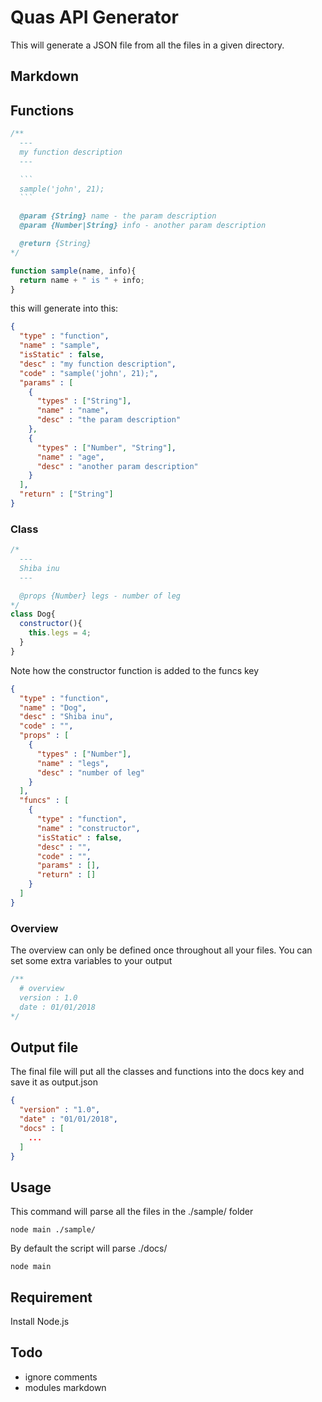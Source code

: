 # Quas API Generator
This will generate a JSON file from all the files in a given directory.

## Markdown
## Functions
````js
/**
  ---
  my function description
  ---

  ```
  sample('john', 21);
  ```

  @param {String} name - the param description
  @param {Number|String} info - another param description

  @return {String}
*/

function sample(name, info){
  return name + " is " + info;
}
````

this will generate into this:
```json
{
  "type" : "function",
  "name" : "sample",
  "isStatic" : false,
  "desc" : "my function description",
  "code" : "sample('john', 21);",
  "params" : [
    {
      "types" : ["String"],
      "name" : "name",
      "desc" : "the param description"
    },
    {
      "types" : ["Number", "String"],
      "name" : "age",
      "desc" : "another param description"
    }
  ],
  "return" : ["String"]
}
```

### Class
```js
/*
  ---
  Shiba inu
  ---

  @props {Number} legs - number of leg
*/
class Dog{
  constructor(){
    this.legs = 4;
  }
}
```
Note how the constructor function is added to the funcs key
```JSON
{
  "type" : "function",
  "name" : "Dog",
  "desc" : "Shiba inu",
  "code" : "",
  "props" : [
    {
      "types" : ["Number"],
      "name" : "legs",
      "desc" : "number of leg"
    }
  ],
  "funcs" : [
    {
      "type" : "function",
      "name" : "constructor",
      "isStatic" : false,
      "desc" : "",
      "code" : "",
      "params" : [],
      "return" : []
    }
  ]
}
```

### Overview
The overview can only be defined once throughout all your files. You can set some extra variables to your output

```js
/**
  # overview
  version : 1.0
  date : 01/01/2018
*/
```

## Output file
The final file will put all the classes and functions into the docs key and save it as output.json
```JSON
{
  "version" : "1.0",
  "date" : "01/01/2018",
  "docs" : [
    ...
  ]
}
```


## Usage
This command will parse all the files in the ./sample/ folder
```
node main ./sample/
```

By default the script will parse ./docs/
```
node main
```

## Requirement
Install Node.js

## Todo
* ignore comments
* modules markdown
